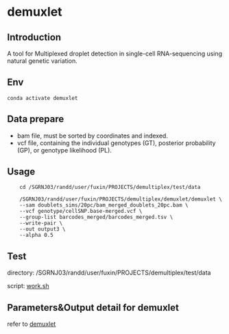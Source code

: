 # demuxlet

## Introduction

A tool for Multiplexed droplet detection in single-cell RNA-sequencing using natural genetic variation.

## Env

`conda activate demuxlet`

## Data prepare

- bam file, must be sorted by coordinates and indexed.
- vcf file, containing the individual genotypes (GT), posterior probability (GP), or genotype likelihood (PL).

## Usage

```
    cd /SGRNJ03/randd/user/fuxin/PROJECTS/demultiplex/test/data

    /SGRNJ03/randd/user/fuxin/PROJECTS/demultiplex/demuxlet/demuxlet \
    --sam doublets_sims/20pc/bam_merged_doublets_20pc.bam \
    --vcf genotype/cellSNP.base-merged.vcf \
    --group-list barcodes_merged/barcodes_merged.tsv \
    --write-pair \
    --out output3 \
    --alpha 0.5 
```

## Test

directory: /SGRNJ03/randd/user/fuxin/PROJECTS/demultiplex/test/data

script: [work.sh](https://github.com/fuxin3/demuxlet_test/blob/main/work.sh) 

## Parameters&Output detail for demuxlet

refer to [demuxlet](https://github.com/statgen/demuxlet)

